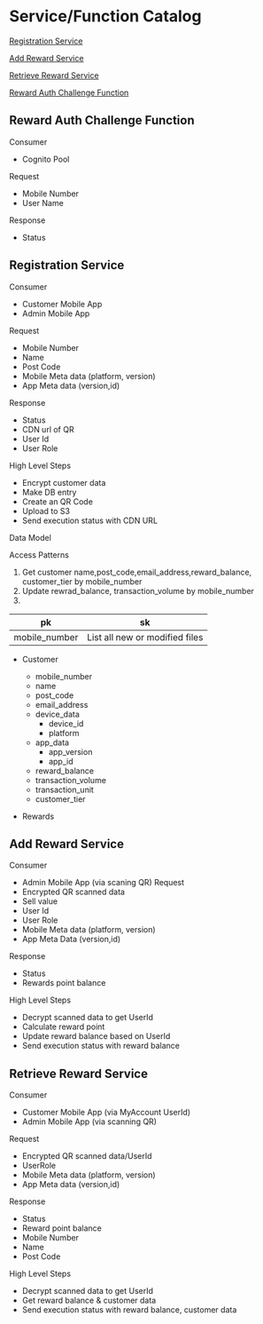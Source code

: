 # Service/Function Catalog
[Registration Service](#Registration-Service)

[Add Reward Service](#Add-Reward-Service)

[Retrieve Reward Service](#Retrieve-Reward-Service)

[Reward Auth Challenge Function](reward-auth-challenge-function)
## Reward Auth Challenge Function
Consumer
* Cognito Pool

Request
* Mobile Number
* User Name

Response
* Status
## Registration Service
Consumer    
* Customer Mobile App
* Admin Mobile App

Request
* Mobile Number
* Name
* Post Code
* Mobile Meta data (platform, version)
* App Meta data (version,id)
  
Response 
* Status
* CDN url of QR
* User Id
* User Role

High Level Steps
* Encrypt customer data
* Make DB entry
* Create an QR Code
* Upload to S3
* Send execution status with CDN URL

Data Model

Access Patterns
1. Get customer name,post_code,email_address,reward_balance, customer_tier by mobile_number
2. Update rewrad_balance, transaction_volume by mobile_number
3. 
| pk | sk |
| --- | --- |
| mobile_number | List all new or modified files |

* Customer
    * mobile_number
    * name
    * post_code
    * email_address
    * device_data
        * device_id
        * platform
    * app_data
        * app_version
        * app_id
    * reward_balance
    * transaction_volume
    * transaction_unit
    * customer_tier
    
* Rewards
## Add Reward Service
Consumer
* Admin Mobile App (via scaning QR)
Request
* Encrypted QR scanned data
* Sell value
* User Id
* User Role
* Mobile Meta data (platform, version)
* App Meta Data (version,id)

Response 
* Status
* Rewards point balance

High Level Steps
* Decrypt scanned data to get UserId
* Calculate reward point
* Update reward balance based on UserId
* Send execution status with reward balance
## Retrieve Reward Service
Consumer
* Customer Mobile App (via MyAccount UserId)
* Admin Mobile App (via scanning QR)

Request
* Encrypted QR scanned data/UserId
* UserRole
* Mobile Meta data (platform, version)
* App Meta data (version,id)

Response 
* Status
* Reward point balance
* Mobile Number
* Name
* Post Code

High Level Steps
* Decrypt scanned data to get UserId
* Get reward balance & customer data
* Send execution status with reward balance, customer data


